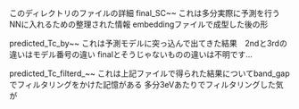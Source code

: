 このディレクトリのファイルの詳細
final_SC~~
これは多分実際に予測を行うNNに入れるための整理された情報
embeddingファイルで成型した後の形

predicted_Tc_by~~
これは予測モデルに突っ込んで出てきた結果　2ndと3rdの違いはモデル番号の違い
finalとそうじゃないものの違いは不明です…

predicted_Tc_filterd_~~
これは上記ファイルで得られた結果についてband_gapでフィルタリングをかけた記憶がある
多分3eVあたりでフィルタリングした気が